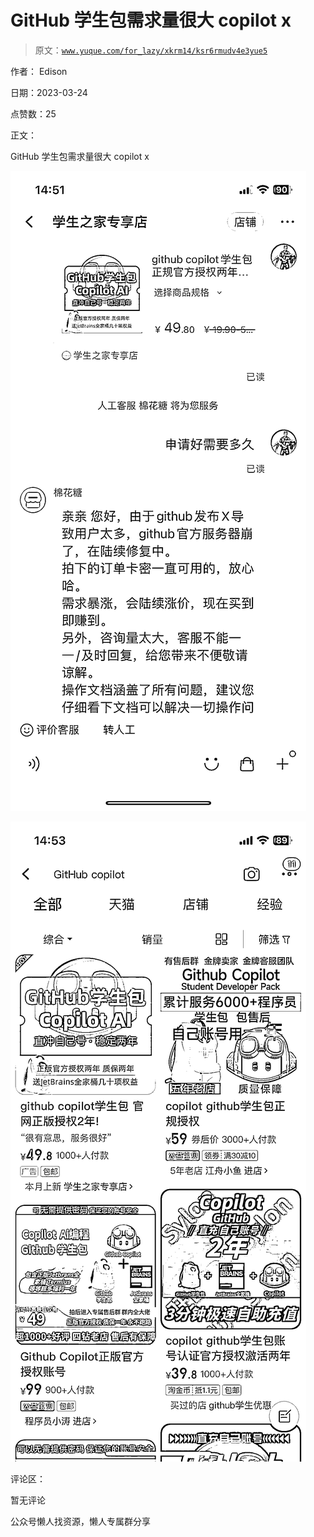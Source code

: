 # GitHub 学生包需求量很大 copilot x

> 原文：[`www.yuque.com/for_lazy/xkrm14/ksr6rmudv4e3yue5`](https://www.yuque.com/for_lazy/xkrm14/ksr6rmudv4e3yue5)

作者： Edison

日期：2023-03-24

点赞数：25

正文：

GitHub 学生包需求量很大 copilot x

![](img/02768bc7305f94dab4bbf9e9718831af.png)

![](img/8e926b67d0f4f6a85a2e81562a373061.png)

评论区：

暂无评论

公众号懒人找资源，懒人专属群分享

